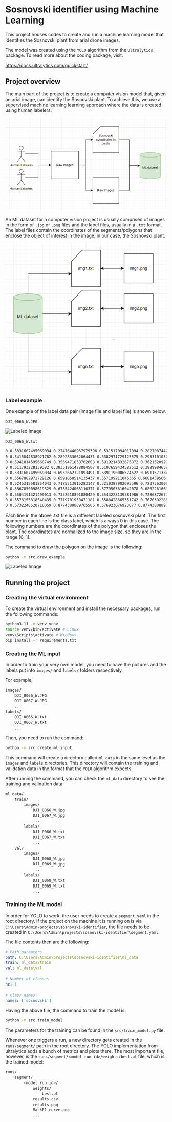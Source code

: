 # Sosnovski identifier using Machine Learning

This project houses codes to create and run a machine learning model that identifies the Sosnovski plant from arial drone images.

The model was created using the `YOLO` algorithm from the `Ultralytics` package. To read more about the coding package, visit:

<https://docs.ultralytics.com/quickstart/>

## Project overview

The main part of the project is to create a computer vision model that, given an arial image, can identify the Sosnovski plant. To achieve this, we use a supervised machine learning learning approach where the data is created using human labelers.

![Project overview](docs/project-overview.png)

An ML dataset for a computer vision project is usually comprised of images in the form of `.jpg` or `.png` files and the label files, usually in a `.txt` format. The label files contain the coordinates of the segments/polygons that enclose the object of interest in the image, in our case, the Sosnovski plant.

![Data Overview](docs/data_cv.png)

### Label example

One example of the label data pair (image file and label file) is shown below.

`DJI_0066_W.JPG`

![Labeled Image](docs/DJI_0066_W.JPG)

`DJI_0066_W.txt`

```txt
0 0.5331607495069034 0.27476440937979396 0.531517094017094 0.28270874424720577 0.530284352399737 0.2892833662064431 0.5343934911242604 0.2914749068595222 0.5403517422748192 0.2873657681349989 0.5405571992110454 0.28079114617576156 0.538913543721236 0.2788735481043173 0.5372698882314267 0.27558623712469865
0 0.5415844838921762 0.2892833662064431 0.5382971729125575 0.2953101030024107 0.5397353714661407 0.3021586675432829 0.543844510190664 0.3024326101249178 0.545077251808021 0.2977755862371247 0.5446663379355687 0.29092702169625245
0 0.5941814595660749 0.3569471838702608 0.5919214332675872 0.36215209292132367 0.5845249835634452 0.3643436335744028 0.5849358974358975 0.37091825553364016 0.5890450361604208 0.37557527942143326 0.5927432610124918 0.3821499013806706 0.597879684418146 0.3799583607275915 0.599112426035503 0.37557527942143326 0.6021942800788955 0.37119219811527504 0.6013724523339908 0.3629739206662283 0.5999342537804077 0.35776901161516544
0 0.511793228139382 0.38351961428884507 0.5107659434582512 0.38899846592154286 0.5113823142669297 0.39283366206443127 0.5060404339250494 0.3974906859522244 0.5025476660092045 0.4098181021257945 0.500698553583169 0.4172145518299365 0.501931295200526 0.4246110015340784 0.503164036817883 0.4341989918912996 0.506862261669954 0.4418693841770765 0.5113823142669297 0.4391299583607276 0.5148750821827746 0.4320074512382205 0.5220660749506904 0.4306377383300461 0.5300788954635108 0.4287201402586018 0.5368589743589743 0.42707648476879245 0.5409681130834977 0.4314595660749507 0.5473372781065089 0.4374863028709182 0.5553500986193294 0.4410475564321718 0.564595660749507 0.4448827525750602 0.5724030243261012 0.4421433267587114 0.5779503616042078 0.4363905325443787 0.5810322156476003 0.43255533640149024 0.5882232084155161 0.4320074512382205 0.5931541748849442 0.4314595660749507 0.5950032873109796 0.42351523120753887 0.5935650887573964 0.41666666666666663 0.5972633136094675 0.4079005040543502 0.5972633136094675 0.3977646285338593 0.5943869165023011 0.3922857769011615 0.589250493096647 0.3898202936664475 0.5898668639053255 0.3824238439623055 0.5857577251808022 0.37858864781941703 0.5834976988823143 0.3690006574621959 0.578155818540434 0.3692746000438308 0.5746630506245891 0.37091825553364016 0.5676775147928994 0.3722879684418146 0.5625410913872453 0.3695485426254657 0.5547337278106509 0.3640696909927679 0.5487754766600921 0.3591387245233399 0.5354207758053912 0.3626999780845935 0.5257642998027614 0.3670830593907517 0.5169296515450362 0.3731097961867192
0 0.5331607495069034 0.6952662721893491 0.5391190006574622 0.6911571334648258 0.5422008547008548 0.6952662721893491 0.5475427350427351 0.6985535831689678 0.5465154503616042 0.7070458031996494 0.543844510190664 0.710333114179268 0.5432281393819856 0.7185513916283147 0.5372698882314267 0.7188253342099495 0.531517094017094 0.7122507122507122 0.5269970414201184 0.70540214770984 0.5272024983563446 0.6963620425158886
0 0.5567882971729126 0.6591058514135437 0.557199211045365 0.6681459566074951 0.557199211045365 0.6766381766381766 0.5623356344510191 0.6796515450361604 0.5666502301117686 0.6763642340565418 0.5656229454306377 0.6706114398422091 0.5670611439842209 0.6637628753013368 0.5631574621959238 0.658284023668639
0 0.5245315581854043 0.7185513916283147 0.5210387902695596 0.7237563006793776 0.51672419460881 0.7278654394039009 0.5196005917159764 0.7344400613631382 0.5249424720578567 0.7396449704142012 0.5298734385272847 0.7410146833223756 0.5323389217619987 0.7459456497918037 0.5348044049967127 0.7473153626999781 0.5368589743589743 0.7404667981591059 0.537680802103879 0.7278654394039009 0.5282297830374754 0.725399956169187 0.5280243261012492 0.720195047118124
0 0.5867850098619329 0.6755424063116371 0.5779503616042078 0.6862261669953977 0.5756903353057199 0.6966359850975236 0.5773339907955293 0.7023887793118562 0.5728139381985536 0.7111549419241727 0.5713757396449705 0.720195047118124 0.5754848783694938 0.7278654394039009 0.5808267587113741 0.7306048652202498 0.5857577251808022 0.737453429761122 0.5915105193951348 0.7366316020162174 0.5960305719921105 0.7284133245671707 0.597879684418146 0.7199211045364892 0.5982905982905983 0.7125246548323472 0.5915105193951348 0.7040324348016656 0.5943869165023011 0.7001972386587771 0.5976742274819198 0.6908831908831908 0.5945923734385273 0.6804733727810651
0 0.5504191321499013 0.7352618891080429 0.5543228139381986 0.7286872671488056 0.557199211045365 0.7273175542406312 0.5617192636423406 0.7286872671488056 0.5658284023668639 0.7267696690773614 0.5744575936883629 0.7308788078018847 0.5775394477317555 0.7366316020162174 0.5763067061143985 0.7437541091387245 0.5732248520710059 0.7489590181897874 0.5715811965811965 0.7519723865877712 0.5664447731755424 0.7497808459346921 0.5621301775147929 0.7426583388121849 0.5596646942800789 0.7445759368836292 0.5530900723208416 0.7418365110672803
0 0.5578155818540435 0.7719701950471181 0.5588428665351742 0.7670392285776901 0.5627465483234714 0.7632040324348016 0.5672666009204471 0.7632040324348016 0.5674720578566733 0.7555336401490248 0.5641847468770546 0.7478632478632479 0.5602810650887574 0.7506026736795968 0.5602810650887574 0.7453977646285338 0.5555555555555556 0.7432062239754548 0.5456936226166995 0.7388231426692965 0.5407626561472716 0.7385492000876616 0.5374753451676528 0.7415625684856454 0.5368589743589743 0.744849879465264 0.5343934911242604 0.7495069033530571 0.5352153188691651 0.7560815253122946 0.5387080867850099 0.759916721455183 0.5475427350427351 0.7623822046898969 0.5479536489151874 0.7714223098838483 0.5551446416831033 0.774709620863467
0 0.5732248520710059 0.8774380889765505 0.576923076923077 0.8774380889765505 0.5789776462853387 0.8722331799254875 0.578155818540434 0.8648367302213456 0.5736357659434582 0.8659325005478852 0.570759368836292 0.8725071225071225
```

Each line in the above .txt file is a different labeled sosnovski plant. The first number in each line is the class label, which is always 0 in this case. The following numbers are the coordinates of the polygon that encloses the plant. The coordinates are normalized to the image size, so they are in the range [0, 1].

The command to draw the polygon on the image is the following:

```bash
python -m src.draw_example
```

![Labeled Image](docs/DJI_0066_W_with_polygon.JPG)

## Running the project

### Creating the virtual environment

To create the virtual environment and install the necessary packages, run the following commands:

```bash
python3.11 -m venv venv
source venv/bin/activate # Linux 
venv\Scripts\activate # Windows
pip install -r requirements.txt
```

### Creating the ML input

In order to train your very own model, you need to have the pictures and the labels put into `images/` and `labels/` folders respectively.

For example,

```bash
images/
    DJI_0066_W.JPG
    DJI_0067_W.JPG
    ...
labels/
    DJI_0066_W.txt
    DJI_0067_W.txt
    ...
```

Then, you need to run the command:

```bash
python -m src.create_ml_input
```

This command will create a directory called `ml_data` in the same level as the `images` and `labels` directories. This directory will contain the training and validation data in the format that the `YOLO` algorithm expects.

After running the command, you can check the `ml_data` directory to see the training and validation data:

```bash
ml_data/
    train/
        images/
            DJI_0066_W.jpg
            DJI_0067_W.jpg
            ...
        labels/
            DJI_0066_W.txt
            DJI_0067_W.txt
            ...
    val/
        images/
            DJI_0068_W.jpg
            DJI_0069_W.jpg
            ...
        labels/
            DJI_0068_W.txt
            DJI_0069_W.txt
            ...
```

### Training the ML model

In order for YOLO to work, the user needs to create a `segment.yaml` in the root directory. If the project on the machine it is running on is via `C:\Users\Admin\projects\sosnovski-identifier`, the file needs to be created in `C:\Users\Admin\projects\sosnovski-identifier\segment.yaml`.

The file contents then are the following:

```yaml
# Path paramters
path: C:\Users\Admin\projects\sosnovski-identifier\ml_data
train: ml_data\train
val: ml_data\val

# Number of classes
nc: 1

# Class names
names: ['sosnovski']
```

Having the above file, the command to train the model is: 

```bash
python -m src.train_model
```

The parameters for the training can be found in the `src/train_model.py` file.

Whenever one triggers a run, a new directory gets created in the `runs/segment/` path in the root directory. The YOLO implementation from ultralytics adds a bunch of metrics and plots there. The most important file, however, is the `runs/segment/<model run id>/weights/best.pt` file, which is the trained model:

```bash
runs/
    segment/
        <model run id>/
            weights/
                best.pt
            results.csv
            results.png
            MaskF1_curve.png
            ...     
```
